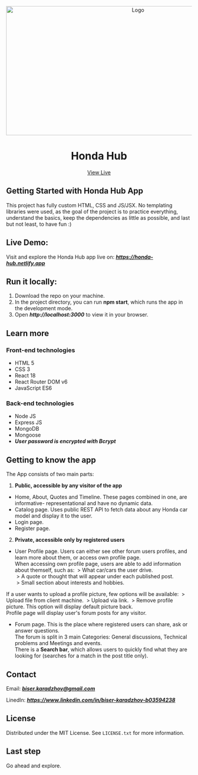 <div align="center">
  <img src="https://res.cloudinary.com/dio4dx3uy/image/upload/v1659945524/honda-hub/demo_sglotx.jpg" alt="Logo" width="700" height="350" border-radius="25px">
  </br>
  <h1 align="center">Honda Hub</h1>
  <a align="center" href="https://honda-hub.netlify.app" target="_blanc">View Live</a>
</div>


## Getting Started with Honda Hub App

This project has fully custom HTML, CSS and JS/JSX. No templating libraries were used, as the goal of the project is to practice everything, understand the basics, keep the dependencies as little as possible, and last but not least, to have fun :)

## Live Demo:

Visit and explore the Honda Hub app live on: ***https://honda-hub.netlify.app***

## Run it locally:

1. Download the repo on your machine.  
2. In the project directory, you can run **npm start**, which runs the app in the development mode.  
3. Open ***http://localhost:3000*** to view it in your browser.  

## Learn more  

### Front-end technologies

- HTML 5
- CSS 3
- React 18
- React Router DOM v6
- JavaScript ES6

### Back-end technologies

- Node JS
- Express JS
- MongoDB
- Mongoose  
- ***User password is encrypted with Bcrypt***

## Getting to know the app

The App consists of two main parts:

1. **Public, accessible by any visitor of the app**
  - Home, About, Quotes and Timeline. These pages combined in one, are informative- representational and have no dynamic data.
  - Catalog page. Uses public REST API to fetch data about any Honda car model and display it to the user.
  - Login page.
  - Register page.  

2. **Private, accessible only by registered users**
  - User Profile page. Users can either see other forum users profiles, and learn more about them, or access own profile page.  
  When accessing own profile page, users are able to add information about themself, such as:
  &nbsp;> What car/cars the user drive.  
  &nbsp;> A quote or thought that will appear under each published post.  
  &nbsp;> Small section about interests and hobbies.  

  If a user wants to upload a profile picture, few options will be available:
  &nbsp;> Upload file from client machine. 
  &nbsp;> Upload via link.
  &nbsp;> Remove profile picture. This option will display default picture back.  
  Profile page will display user's forum posts for any visitor.  
  
  - Forum page. This is the place where registered users can share, ask or answer questions.  
  The forum is split in 3 main Categories: General discussions, Technical problems and Meetings and events.  
  There is a **Search bar**, which allows users to quickly find what they are looking for (searches for a match in the post title only).

## Contact

Email: ***biser.karadzhov@gmail.com***  

LinedIn: ***https://www.linkedin.com/in/biser-karadzhov-b03594238***

## License

Distributed under the MIT License. See `LICENSE.txt` for more information.

## Last step

Go ahead and explore.
